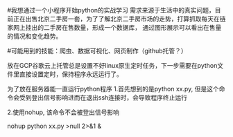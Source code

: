 #我想通过一个小程序开始python的实战学习
需求来源于生活中的真实问题，目前正在出售北京二手房一套，为了了解北京二手房市场的走势，打算抓取每天在链家网上挂出的二手房在售数量，形成一个数据库，
通过图形展示可以看出在售量的情况和变化趋势。

#可能用到的技能：爬虫、数据可视化、网页制作（github托管？）

放在GCP谷歌云上托管总是设置不好linux原生定时任务，下一步需要在python文件里直接设置定时，保持程序永远运行了。

为了放在服务器能一直运行python程序
1.首先想到的是python xx.py, 但是这个命令会受到登出信号影响进而在退出ssh连接时，会导致程序终止运行

2.使用nohup, 该命令不会被登出信号影响

nohup python xx.py >null  2>&1 &
